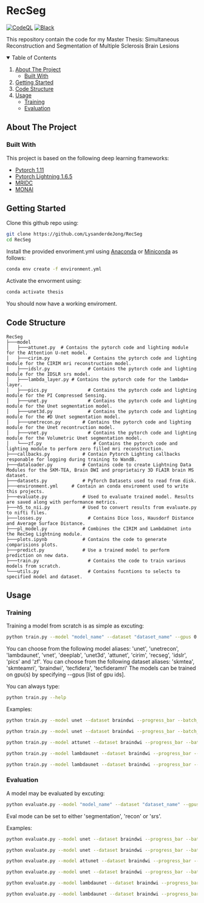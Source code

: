 # RecSeg
[![CodeQL](https://github.com/LysanderdeJong/RecSeg/actions/workflows/codeql-analysis.yml/badge.svg)](https://github.com/LysanderdeJong/RecSeg/actions/workflows/codeql-analysis.yml)
[![Black](https://github.com/LysanderdeJong/RecSeg/actions/workflows/black.yml/badge.svg)](https://github.com/LysanderdeJong/RecSeg/actions/workflows/black.yml)

This repository contain the code for my Master Thesis: Simultaneous Reconstruction and Segmentation of Multiple Sclerosis Brain Lesions

<!-- TABLE OF CONTENTS -->
<details open="open">
  <summary>Table of Contents</summary>
  <ol>
    <li>
      <a href="#about-the-project">About The Project</a>
      <ul>
        <li><a href="#built-with">Built With</a></li>
      </ul>
    </li>
    <li>
      <a href="#getting-started">Getting Started</a>
    </li>
    <li>
      <a href="#code-structure">Code Structure</a>
    </li>
    <li>
      <a href="#usage">Usage</a>
      <ul>
        <li><a href="#training">Training</a></li>
        <li><a href="#evaluation">Evaluation</a></li>
      </ul>
    </li>
  </ol>
</details>


<!-- ABOUT THE PROJECT -->
## About The Project


### Built With
This project is based on the following deep learning frameworks:
* [Pytorch 1.11](https://pytorch.org/docs/1.11/)
* [Pytorch Lightning 1.6.5](https://pytorch-lightning.readthedocs.io/en/1.6.5/)
* [MRIDC](https://github.com/LysanderdeJong/mridc)
* [MONAI](https://docs.monai.io/en/stable/api.html)

<!-- GETTING STARTED -->
## Getting Started

Clone this github repo using:
```sh
git clone https://github.com/LysanderdeJong/RecSeg
cd RecSeg
```

Install the provided envoriment.yml using [Anaconda](https://www.anaconda.com/) or [Miniconda](https://docs.conda.io/en/latest/miniconda.html) as follows:
```sh
conda env create -f environment.yml
```
Activate the envorment using:
```sh
conda activate thesis
```
You should now have a working enviroment.

<!-- Code Structure -->
## Code Structure

    RecSeg
    ├───model
    │	├───attunet.py  # Contains the pytorch code and lighting module for the Attention U-net model.
    │	├───cirim.py			  # Contains the pytorch code and lighting module for the CIRIM mri reconstruction model.
    │	├───idslr.py			  # Contains the pytorch code and lighting module for the IDSLR srs model.
    │	├───lambda_layer.py # Contains the pytorch code for the lambda+ layer.
    │	├───pics.py				  # Contains the pytorch code and lighting module for the PI Compressed Sensing.
    │	├───unet.py				  # Contains the pytorch code and lighting module for the Unet segmentation model.
    │	├───unet3d.py			  # Contains the pytorch code and lighting module for the #D Unet segmentation model.
    │	├───unetrecon.py		# Contains the pytorch code and lighting module for the Unet recontruction model.
    │	├───vnet.py				  # Contains the pytorch code and lighting module for the Volumetric Unet segmentation model.
    │	└───zf.py				    # Contains the pytorch code and lighting module to perform zero filled mri reconstruction.
    ├───callbacks.py			# Contain Pytorch Lighting callbacks responable for logging during training to WandB.
    ├───dataloader.py			# Contains code to create Lightning Data Modules for the SKM-TEA, Brain DWI and proprietairy 3D FLAIR brain MS dataset.
    ├───datasets.py				# PyTorch Datasets used to read from disk.
    ├───environment.yml		# Contain an conda enviroment used to write this projects.	
    ├───evaluate.py				# Used to evaluate trained model. Results are saved along with performance metrics.
    ├───h5_to_nii.py			# Used to convert results from evaluate.py to nifti files.
    ├───losses.py				  # Contains Dice loss, Hausdorf Distance and Average Surface Distance.
    ├───pl_model.py				# Combines the CIRIM and LambdaUnet into the RecSeg Lightning module.
    ├───plots.ipynb				# Contains the code to generate comparisions plots.
    ├───predict.py				# Use a trained model to perform prediction on new data.
    ├───train.py				  # Contains the code to train various models from scratch.
    └───utils.py				  # Contains fucntions to selects to specified model and dataset.

<!-- USAGE EXAMPLES -->
## Usage

### Training
Training a model from scratch is as simple as excuting:
```sh
python train.py --model "model_name" --dataset "dataset_name" --gpus 0
```
You can choose from the following model aliases: 'unet', 'unetrecon', 'lambdaunet', 'vnet', 'deeplab', 'unet3d', 'attunet', 'cirim', 'recseg', 'idslr', 'pics' and 'zf'.
You can choose from the following dataset aliases: 'skmtea', 'skmteamri', 'braindwi', 'tecfidera', 'tecfideramri'
The models can be trained on gpu(s) by specifying --gpus [list of gpu ids].

You can always type:
```sh
python train.py --help
```

Examples:
```sh
python train.py --model unet --dataset braindwi --progress_bar --batch_size 8 --num_workers 16 --data_root /data/projects/dwi_aisd/ --mri_data_path DWIs_nii/ --segmentation_path masks_DWI/ --in_chans 1 --chans 22 --out_chans 2 --gpus 1 --train_metric_only true
```
```sh
python train.py --model unet --dataset braindwi --progress_bar --batch_size 8 --num_workers 16 --data_root /data/projects/dwi_aisd/ --mri_data_path DWIs_nii/ --segmentation_path masks_DWI/ --in_chans 1 --out_chans 2 --project dwi-segmentation --gpus 1 --train_metric_only true
```
```sh
python train.py --model attunet --dataset braindwi --progress_bar --batch_size 8 --num_workers 16 --data_root /data/projects/dwi_aisd/ --mri_data_path DWIs_nii/ --segmentation_path masks_DWI/ --in_chans 1 --out_chans 2 --gpus 1 --train_metric_only true
```
```sh
python train.py --model lambdaunet --dataset braindwi --progress_bar --batch_size 8 --num_workers 8 --data_root /data/projects/dwi_aisd/ --mri_data_path DWIs_nii/ --segmentation_path masks_DWI/ --in_chans 1 --out_chans 2 --gpus 1 --seq_len 1 --tr 1 --num_slices 1 --train_metric_only true
```
```sh
python train.py --model lambdaunet --dataset braindwi --progress_bar --batch_size 1 --num_workers 4 --data_root /data/projects/dwi_aisd/ --mri_data_path DWIs_nii/ --segmentation_path masks_DWI/ --in_chans 1 --out_chans 2 --gpus 0 --seq_len 3 --tr 3 --num_slices 3 --train_metric_only true
```

### Evaluation
A model may be evaluated by excuting:
```sh
python evaluate.py --model "model_name" --dataset "dataset_name" --gpus 0 --eval_mode "eval_mode" --checkpoint_path "path_to_model_checkpoint"
```
Eval mode can be set to either 'segmentation', 'recon' or 'srs'.

Examples:
```sh
python evaluate.py --model unet --dataset braindwi --progress_bar --batch_size 1 --data_root /data/projects/dwi_aisd/ --mri_data_path DWIs_nii/ --segmentation_path masks_DWI/ --in_chans 1 --out_chans 2 --chans 22 --project dwi-segmentation --gpus 1 --model_id 2l91xy97 --eval_mode segmentation --out_dir /data/projects/tecfidera/data/results/segmentation/eval_on_dwi/unet_3_7/h5/ --train_metric_only false
```
```sh
python evaluate.py --model unet --dataset braindwi --progress_bar --batch_size 1 --data_root /data/projects/dwi_aisd/ --mri_data_path DWIs_nii/ --segmentation_path masks_DWI/ --in_chans 1 --out_chans 2 --project dwi-segmentation --gpus 1 --model_id 2u8cjt30 --eval_mode segmentation --out_dir /data/projects/tecfidera/data/results/segmentation/eval_on_dwi/unet_7_8/h5/ --train_metric_only false
```
```sh
python evaluate.py --model attunet --dataset braindwi --progress_bar --batch_size 1 --data_root /data/projects/dwi_aisd/ --mri_data_path DWIs_nii/ --segmentation_path masks_DWI/ --in_chans 1 --out_chans 2 --project dwi-segmentation --gpus 1 --model_id 1kpu6ood --eval_mode segmentation --out_dir /data/projects/tecfidera/data/results/segmentation/eval_on_dwi/attunet_8_3/h5/ --train_metric_only false
```
```sh
python evaluate.py --model unet --dataset braindwi --progress_bar --batch_size 1 --data_root /data/projects/dwi_aisd/ --mri_data_path DWIs_nii/ --segmentation_path masks_DWI/ --in_chans 1 --out_chans 2 --chans 22 --project dwi-segmentation --gpus 1 --model_id 2l91xy97 --eval_mode segmentation --out_dir /data/projects/tecfidera/data/results/segmentation/eval_on_dwi/unet_3_7/h5/ --train_metric_only false
```
```sh
python evaluate.py --model lambdaunet --dataset braindwi --progress_bar --batch_size 1 --data_root /data/projects/dwi_aisd/ --mri_data_path DWIs_nii/ --segmentation_path masks_DWI/ --in_chans 1 --out_chans 2 --project dwi-segmentation --gpus 1 --model_id 3tii7pvo --eval_mode segmentation --out_dir /data/projects/tecfidera/data/results/segmentation/eval_on_dwi/lambdaunet_2d_3_6/h5/ --train_metric_only false --tr 1 --num_slices 1
```
```sh
python evaluate.py --model lambdaunet --dataset braindwi --progress_bar --batch_size 1 --data_root /data/projects/dwi_aisd/ --mri_data_path DWIs_nii/ --segmentation_path masks_DWI/ --in_chans 1 --out_chans 2 --project dwi-segmentation --gpus 1 --model_id 3b4wv7to --eval_mode segmentation --out_dir /data/projects/tecfidera/data/results/segmentation/eval_on_dwi/lambdaunet_3_6/h5/ --train_metric_only false --tr 3 --num_slices 3 --seq_len 3
```
